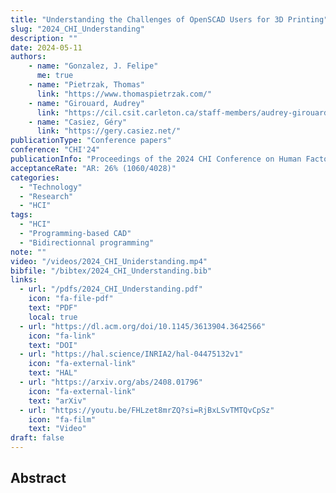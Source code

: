 ```yaml
---
title: "Understanding the Challenges of OpenSCAD Users for 3D Printing"
slug: "2024_CHI_Understanding"
description: ""
date: 2024-05-11
authors: 
    - name: "Gonzalez, J. Felipe" 
      me: true
    - name: "Pietrzak, Thomas"
      link: "https://www.thomaspietrzak.com/"
    - name: "Girouard, Audrey"
      link: "https://cil.csit.carleton.ca/staff-members/audrey-girouard/"
    - name: "Casiez, Géry"
      link: "https://gery.casiez.net/"
publicationType: "Conference papers"
conference: "CHI'24"
publicationInfo: "Proceedings of the 2024 CHI Conference on Human Factors in Computing Systems"
acceptanceRate: "AR: 26% (1060/4028)"
categories:
  - "Technology"
  - "Research"
  - "HCI"
tags:
  - "HCI"
  - "Programming-based CAD"
  - "Bidirectionnal programming"
note: ""
video: "/videos/2024_CHI_Uniderstanding.mp4"
bibfile: "/bibtex/2024_CHI_Understanding.bib"
links:
  - url: "/pdfs/2024_CHI_Understanding.pdf"
    icon: "fa-file-pdf"
    text: "PDF"
    local: true
  - url: "https://dl.acm.org/doi/10.1145/3613904.3642566"
    icon: "fa-link"
    text: "DOI"
  - url: "https://hal.science/INRIA2/hal-04475132v1"
    icon: "fa-external-link"
    text: "HAL"
  - url: "https://arxiv.org/abs/2408.01796"
    icon: "fa-external-link"
    text: "arXiv"
  - url: "https://youtu.be/FHLzet8mrZQ?si=RjBxLSvTMTQvCpSz"
    icon: "fa-film"
    text: "Video"
draft: false
---
```



## Abstract